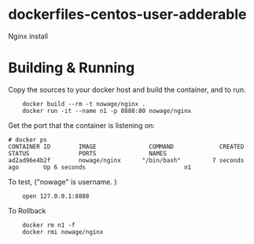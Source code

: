 # dockerfiles-centos-user-adderable
Nginx install

# Building & Running

Copy the sources to your docker host and build the container, and to run.
```
	docker build --rm -t nowage/nginx .
	docker run -it --name n1 -p 8888:80 nowage/nginx
```
Get the port that the container is listening on:

```
# docker ps
CONTAINER ID        IMAGE               COMMAND             CREATED             STATUS              PORTS               NAMES
ad2ad96e4b2f        nowage/nginx      "/bin/bash"         7 seconds ago       Up 6 seconds                            n1
```

To test, ("nowage" is username. )
```
	open 127.0.0.1:8888
```
To Rollback
```
    docker rm n1 -f
    docker rmi nowage/nginx
```
